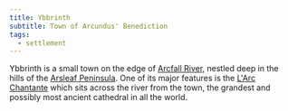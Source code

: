 ```yaml
---
title: Ybbrinth
subtitle: Town of Arcundus' Benediction
tags:
  - settlement
---
```


Ybbrinth is a small town on the edge of [Arcfall River](arcfall.md), nestled deep in the hills of the [Arsleaf Peninsula](index.md). One of its major features is the [L'Arc Chantante](../../../landmark/building/ybbrinth/larc-chantante.md) which sits across the river from the town, the grandest and possibly most ancient cathedral in all the world.
